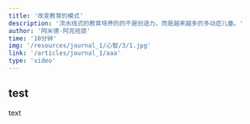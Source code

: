 ```yaml
---
title: '改变教育的模式'
description: '流水线式的教育培养的的不是创造力，而是越来越多的多动症儿童。'
author: '阿米德·阿克哈提'
time: '10分钟'
img: '/resources/journal_1/心智/3/1.jpg'
link: '/articles/journal_1/aaa'
type: 'video'
---
```


## test
text